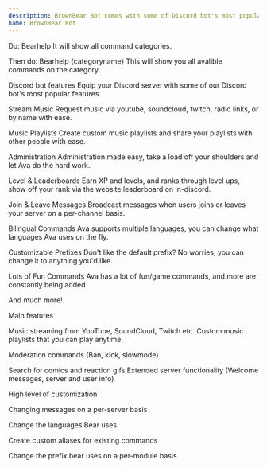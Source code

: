 ```yaml
---
description: BrownBear Bot comes with some of Discord bot's most popular features.
name: BrownBear Bot
---
```


Do: Bearhelp 
It will show all command categories.

Then do: Bearhelp {categoryname} 
This will show you all avalible commands on the category.





Discord bot features Equip your Discord server with some of our Discord bot's most popular features.

Stream Music Request music via youtube, soundcloud, twitch, radio links, or by name with ease.

Music Playlists Create custom music playlists and share your playlists with other people with ease.

Administration Administration made easy, take a load off your shoulders and let Ava do the hard work.

Level & Leaderboards Earn XP and levels, and ranks through level ups, show off your rank via the website leaderboard on in-discord.

Join & Leave Messages Broadcast messages when users joins or leaves your server on a per-channel basis.

Bilingual Commands Ava supports multiple languages, you can change what languages Ava uses on the fly.

Customizable Prefixes Don't like the default prefix? No worries, you can change it to anything you'd like.

Lots of Fun Commands Ava has a lot of fun/game commands, and more are constantly being added

And much more!

Main features 



Music streaming from YouTube, SoundCloud, Twitch etc. Custom music playlists that you can play anytime.

Moderation commands (Ban, kick, slowmode) 

Search for comics and reaction gifs 
Extended server functionality (Welcome messages, server and user info) 

High level of customization 

Changing messages on a per-server basis
 
Change the languages Bear uses 

Create custom aliases for existing commands 

Change the prefix bear uses on a per-module basis
